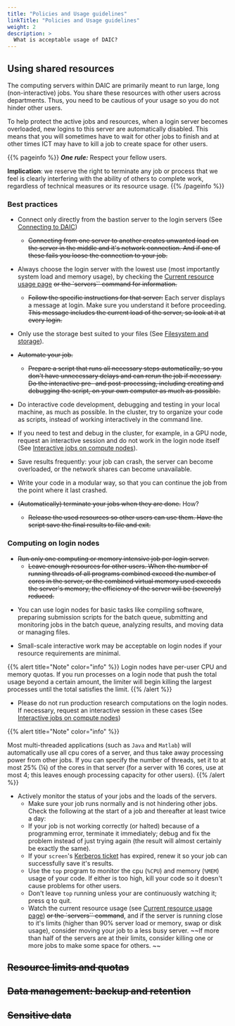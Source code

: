 ```yaml
---
title: "Policies and Usage guidelines"
linkTitle: "Policies and Usage guidelines"
weight: 2
description: >
  What is acceptable usage of DAIC?
---
```



## Using shared resources

The computing servers within DAIC are primarily meant to run large, long (non-interactive) jobs. You share these resources with other users across departments. Thus, you need to be cautious of your usage so you do not hinder other users. 

To help protect the active jobs and resources, when a login server becomes overloaded, new logins to this server are automatically disabled. 
This means that you will sometimes have to wait for other jobs to finish and at other times ICT may have to kill a job to create space for other users.

{{% pageinfo %}}
**_One rule:_** Respect your fellow users.

**Implication**: we reserve the right to terminate any job or process that we feel is clearly interfering with the ability of others to complete work, regardless of technical measures or its resource usage.
{{% /pageinfo %}}

### Best practices

* Connect only directly from the bastion server to the login servers (See [Connecting to DAIC](../connecting/_index.md))

  * ~~Connecting from one server to another creates unwanted load on the server in the middle and it's network connection. And if one of these fails you loose the connection to your job.~~

* Always choose the login server with the lowest use (most importantly system load and memory usage), by checking the [Current resource usage page](https://login.daic.tudelft.nl/) ~~or the `servers`` command for information.~~
  * ~~Follow the specific instructions for that server:~~ Each server displays a message at login. Make sure you understand it before proceeding. ~~This message includes the current load of the server, so look at it at every login.~~

* Only use the storage best suited to your files (See [Filesystem and storage](../filesystem/_index.md)).

* ~~Automate your job.~~
  * ~~Prepare a script that runs all necessary steps automatically, so you don't have unnecessary delays and can rerun the job if necessary. Do the interactive pre- and post-processing, including creating and debugging the script, on your own computer as much as possible.~~

* Do interactive code development, debugging and testing in your local machine, as much as possible. In the cluster, try to organize your code as scripts, instead of working interactively in the command line.

* If you need to test and debug in the cluster, for example, in a GPU node, request an interactive session and do not work in the login node itself (See [Interactive jobs on compute nodes](../job_submissions/_index.md#interactive-jobs-on-compute-nodes)).

* Save results frequently: your job can crash, the server can become overloaded, or the network shares can become unavailable. 

* Write your code in a modular way, so that you can continue the job from the point where it last crashed.

* ~~(Automatically) terminate your jobs when they are done.~~ How?
  * ~~Release the used resources so other users can use them. Have the script save the final results to file and exit.~~


### Computing on login nodes

* ~~Run only one computing or memory intensive job per login server.~~
  * ~~Leave enough resources for other users. When the number of running threads of all programs combined exceed the number of cores in the server, or the combined virtual memory used exceeds the server's memory, the efficiency of the server will be (severely) reduced.~~

- You can use login nodes for basic tasks like compiling software, preparing submission scripts for the batch queue, submitting and monitoring jobs in the batch queue, analyzing results, and moving data or managing files. 

- Small-scale interactive work may  be acceptable on login nodes if your resource requirements are minimal.

{{% alert title="Note" color="info" %}}
Login nodes have per-user CPU and memory quotas. If you run processes on a login node that push the total usage beyond a certain amount, the limiter will begin killing the largest processes until the total  satisfies the limit. 
{{% /alert %}}



- Please do not run production research computations on the login nodes. If necessary, request an interactive session in these cases (See [Interactive jobs on compute nodes](../job_submissions/_index.md#interactive-jobs-on-compute-nodes)) 

{{% alert title="Note" color="info" %}}

Most multi-threaded applications (such as `Java` and `Matlab`) will automatically use all cpu cores of a server, and thus take away processing power from other jobs. If you can specify the number of threads, set it to at most 25% (¼) of the cores in that server (for a server with 16 cores, use at most 4; this leaves enough processing capacity for other users).
{{% /alert %}}


* Actively monitor the status of your jobs and the loads of the servers.
  * Make sure your job runs normally and is not hindering other jobs. Check the following at the start of a job and thereafter at least twice a day:
  * If your job is not working correctly (or halted) because of a programming error, terminate it immediately; debug and fix the problem instead of just trying again (the result will almost certainly be exactly the same).
  * If your `screen`'s [Kerberos ticket]() has expired, renew it so your job can successfully save it's results.
  * Use the `top` program to monitor the cpu (`%CPU`) and memory (`%MEM`) usage of your code. If either is too high, kill your code so it doesn't cause problems for other users.
  * Don't leave `top` running unless your are continuously watching it; press q to quit.
  * Watch the current resource usage (see [Current resource usage page](https://login.daic.tudelft.nl/)) ~~or the `servers`` command~~, and if the server is running close to it's limits (higher than 90% server load or memory, swap or disk usage), consider moving your job to a less busy server. ~~If more than half of the servers are at their limits, consider killing one or more jobs to make some space for others. ~~



## ~~Resource limits and quotas~~

## ~~Data management: backup and retention~~

## ~~Sensitive data~~
